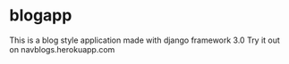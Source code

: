 # blogapp

This is a blog style application made with django framework 3.0
Try it out on navblogs.herokuapp.com
